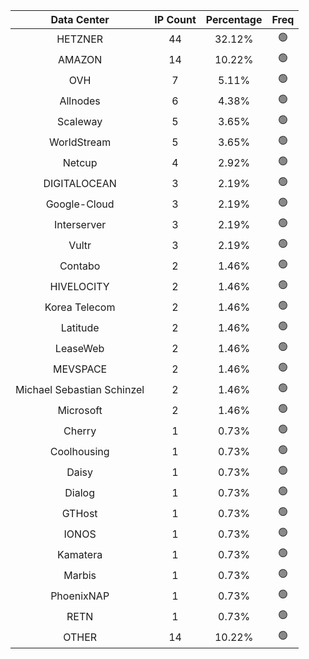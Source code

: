 | Data Center | IP Count | Percentage | Freq |
|:------------:|:--------:|:-----------:|:-----:|
| HETZNER | 44 | 32.12% | 🟢 |
| AMAZON | 14 | 10.22% | 🟢 |
| OVH | 7 | 5.11% | 🟢 |
| Allnodes | 6 | 4.38% | 🟢 |
| Scaleway | 5 | 3.65% | 🟢 |
| WorldStream | 5 | 3.65% | 🟢 |
| Netcup | 4 | 2.92% | 🟢 |
| DIGITALOCEAN | 3 | 2.19% | 🟢 |
| Google-Cloud | 3 | 2.19% | 🟢 |
| Interserver | 3 | 2.19% | 🟢 |
| Vultr | 3 | 2.19% | 🟢 |
| Contabo | 2 | 1.46% | 🟢 |
| HIVELOCITY | 2 | 1.46% | 🟢 |
| Korea Telecom | 2 | 1.46% | 🟢 |
| Latitude | 2 | 1.46% | 🟢 |
| LeaseWeb | 2 | 1.46% | 🟢 |
| MEVSPACE | 2 | 1.46% | 🟢 |
| Michael Sebastian Schinzel | 2 | 1.46% | 🟢 |
| Microsoft | 2 | 1.46% | 🟢 |
| Cherry | 1 | 0.73% | 🟢 |
| Coolhousing | 1 | 0.73% | 🟢 |
| Daisy | 1 | 0.73% | 🟢 |
| Dialog | 1 | 0.73% | 🟢 |
| GTHost | 1 | 0.73% | 🟢 |
| IONOS | 1 | 0.73% | 🟢 |
| Kamatera | 1 | 0.73% | 🟢 |
| Marbis | 1 | 0.73% | 🟢 |
| PhoenixNAP | 1 | 0.73% | 🟢 |
| RETN | 1 | 0.73% | 🟢 |
| OTHER | 14 | 10.22% | 🟢 |